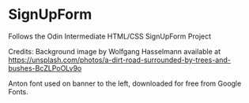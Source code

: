 # SignUpForm
Follows the Odin Intermediate HTML/CSS SignUpForm Project

Credits: Background image by Wolfgang Hasselmann available at https://unsplash.com/photos/a-dirt-road-surrounded-by-trees-and-bushes-BcZLPoOLv9o

Anton font used on banner to the left, downloaded for free from Google Fonts.

